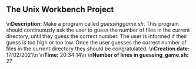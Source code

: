 ## The Unix Workbench Project
\n**Description:** Make a program called *guessinggame.sh*. This program should continuously ask the user to guess the number of files in the current directory, until they guess the correct number. The user is informed if their guess is too high or too low. Once the user guesses the correct number of files in the current directory they should be congratulated.
\n**Creation date:** 17/02/2021\n
\n**Time:** 20:34:14\n
\n**Number of lines in guessing_game.sh:**
27
